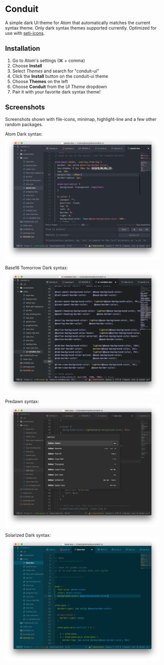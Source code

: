 # Conduit

A simple dark UI theme for Atom that automatically matches the current syntax theme. Only dark syntax themes supported currently. Optimized for use with [seti-icons](https://atom.io/packages/seti-icons).

## Installation

1. Go to Atom's settings (⌘ + comma)
2. Choose **Install**
3. Select *Themes* and search for "conduit-ui"
4. Click the **Install** button on the conduit-ui theme
5. Choose **Themes** on the left
6. Choose **Conduit** from the *UI Theme* dropdown
7. Pair it with your favorite dark syntax theme!

## Screenshots

Screenshots shown with file-icons, minimap, highlight-line and a few other random packages.

Atom Dark syntax:
![Atom Dark](https://github.com/jmarquis/conduit-ui/raw/master/screenshots/one-dark.png)

Base16 Tomorrow Dark syntax:
![Base16 Tomorrow Dark](https://github.com/jmarquis/conduit-ui/raw/master/screenshots/base16-tomorrow-dark.png)

Predawn syntax:
![Predawn](https://github.com/jmarquis/conduit-ui/raw/master/screenshots/predawn.png)

Solarized Dark syntax:
![Solarized Dark](https://github.com/jmarquis/conduit-ui/raw/master/screenshots/solarized-dark.png)
